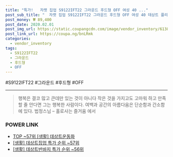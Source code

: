 ```yaml
--- 
title: "특가!   자켓 집업 S9122IFT22 그라운드 후드형 OFF 여성 40 ..." 
post_sub_title: "  자켓 집업 S9122IFT22 그라운드 후드형 OFF 여성 40 데상트 플리스" 
post_money: ₩ 89,400 
post_date: 2020.02.01 
post_img_url: https://static.coupangcdn.com/image/vendor_inventory/6138/fb6fe69024f5c42307e5e5cc5552f9946eb311d97acb19780e6c40cb6799.jpg 
post_link_url: https://coupa.ng/bnLRmk 
categories: 
  - vendor_inventory 
tags: 
  - S9122IFT22 
  - 그라운드 
  - 후드형 
  - OFF 
--- 
```

  #S9122IFT22 #그라운드 #후드형 #OFF 
<hr> 

> 행복은 결코 많고 큰데만 있는 것이 아니다 작은 것을 가지고도 고마워 하고 만족할 줄 안다면 그는 행복한 사람이다. 여백과 공간의 아름다움은 단순함과 간소함에 있다. 법정스님 – 홀로사는 즐거움 에서 


### POWER LINK

* <a href="https://blog.naver.com/fasyy4321/221777232860" target="_blank"> TOP ~57위 [생활] 데상트운동화</a>
* <a href="https://blog.naver.com/sakai111/221792137419" target="_blank"> [생활] 데상트집업 특가 순위 ~57위</a>
* <a href="https://blog.naver.com/sakai111/221783721365" target="_blank"> [생활] 데상트반바지 특가 순위 ~56위</a>
